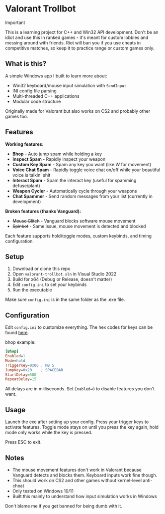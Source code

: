 # Valorant Trollbot

> [!IMPORTANT]
> This is a learning project for C++ and Win32 API development. Don't be an idiot and use this in ranked games - it's meant for custom lobbies and messing around with friends. Riot will ban you if you use cheats in competitive matches, so keep it to practice range or custom games only.

## What is this?

A simple Windows app I built to learn more about:
- Win32 keyboard/mouse input simulation with `SendInput`
- INI config file parsing
- Multi-threaded C++ applications
- Modular code structure

Originally made for Valorant but also works on CS2 and probably other games too.

## Features

**Working features:**
- **Bhop** - Auto jump spam while holding a key
- **Inspect Spam** - Rapidly inspect your weapon
- **Custom Key Spam** - Spam any key you want (like W for movement)
- **Voice Chat Spam** - Rapidly toggle voice chat on/off while your beautiful voice is talkin' shit
- **Interact Spam** - Spam the interact key (useful for spamming defuse/plant)
- **Weapon Cycler** - Automatically cycle through your weapons
- **Chat Spammer** - Send random messages from your list (currently in development)

**Broken features (thanks Vanguard):**
- ~~Mouse Glitch~~ - Vanguard blocks software mouse movement
- ~~Spinbot~~ - Same issue, mouse movement is detected and blocked

Each feature supports hold/toggle modes, custom keybinds, and timing configuration.

## Setup

1. Download or clone this repo
2. Open `valorant-trollbot.sln` in Visual Studio 2022
3. Build for x64 (Debug or Release, doesn't matter)
4. Edit `config.ini` to set your keybinds
5. Run the executable

Make sure `config.ini` is in the same folder as the .exe file.

## Configuration

Edit `config.ini` to customize everything. The hex codes for keys can be found [here](https://learn.microsoft.com/en-us/windows/win32/inputdev/virtual-key-codes).

bhop example:
```ini
[Bhop]
Enabled=1
Mode=hold
TriggerKey=0x06 ; MB 5
JumpKey=0x20    ; SPACEBAR
StartDelay=500
RepeatDelay=15
```

All delays are in milliseconds. Set `Enabled=0` to disable features you don't want.

## Usage

Launch the exe after setting up your config. Press your trigger keys to activate features. Toggle mode stays on until you press the key again, hold mode only works while the key is pressed.

Press ESC to exit.

## Notes

- The mouse movement features don't work in Valorant because Vanguard detects and blocks them. Keyboard inputs work fine though.
- This should work on CS2 and other games without kernel-level anti-cheat
- Only tested on Windows 10/11
- Built this mainly to understand how input simulation works in Windows

Don't blame me if you get banned for being dumb with it.
